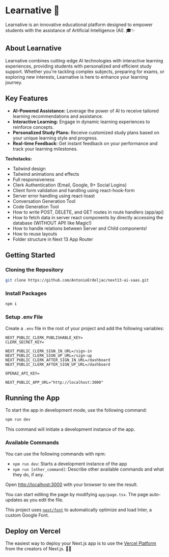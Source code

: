 # Learnative 🚀

Learnative is an innovative educational platform designed to empower students with the assistance of Artificial Intelligence (AI). 🎓✨

## About Learnative

Learnative combines cutting-edge AI technologies with interactive learning experiences, providing students with personalized and efficient study support. Whether you're tackling complex subjects, preparing for exams, or exploring new interests, Learnative is here to enhance your learning journey.

## Key Features

- **AI-Powered Assistance:** Leverage the power of AI to receive tailored learning recommendations and assistance.
- **Interactive Learning:** Engage in dynamic learning experiences to reinforce concepts.
- **Personalized Study Plans:** Receive customized study plans based on your unique learning style and progress.
- **Real-time Feedback:** Get instant feedback on your performance and track your learning milestones.

**Techstacks:**

- Tailwind design
- Tailwind animations and effects
- Full responsiveness
- Clerk Authentication (Email, Google, 9+ Social Logins)
- Client form validation and handling using react-hook-form
- Server error handling using react-toast
- Conversation Generation Tool
- Code Generation Tool
- How to write POST, DELETE, and GET routes in route handlers (app/api)
- How to fetch data in server react components by directly accessing the database (WITHOUT API! like Magic!)
- How to handle relations between Server and Child components!
- How to reuse layouts
- Folder structure in Next 13 App Router

## Getting Started

### Cloning the Repository

```bash
git clone https://github.com/AntonioErdeljac/next13-ai-saas.git
```

### Install Packages

```bash
npm i
```

### Setup .env File

Create a `.env` file in the root of your project and add the following variables:

```env
NEXT_PUBLIC_CLERK_PUBLISHABLE_KEY=
CLERK_SECRET_KEY=

NEXT_PUBLIC_CLERK_SIGN_IN_URL=/sign-in
NEXT_PUBLIC_CLERK_SIGN_UP_URL=/sign-up
NEXT_PUBLIC_CLERK_AFTER_SIGN_IN_URL=/dashboard
NEXT_PUBLIC_CLERK_AFTER_SIGN_UP_URL=/dashboard

OPENAI_API_KEY=

NEXT_PUBLIC_APP_URL="http://localhost:3000"
```

## Running the App

To start the app in development mode, use the following command:

```bash
npm run dev
```

This command will initiate a development instance of the app.

### Available Commands

You can use the following commands with npm:

- `npm run dev`: Starts a development instance of the app
- `npm run [other_command]`: Describe other available commands and what they do, if any.

Open [http://localhost:3000](http://localhost:3000) with your browser to see the result.

You can start editing the page by modifying `app/page.tsx`. The page auto-updates as you edit the file.

This project uses [`next/font`](https://nextjs.org/docs/basic-features/font-optimization) to automatically optimize and load Inter, a custom Google Font.

## Deploy on Vercel

The easiest way to deploy your Next.js app is to use the [Vercel Platform](https://vercel.com/new?utm_medium=default-template&filter=next.js&utm_source=create-next-app&utm_campaign=create-next-app-readme) from the creators of Next.js. 🚀✨


